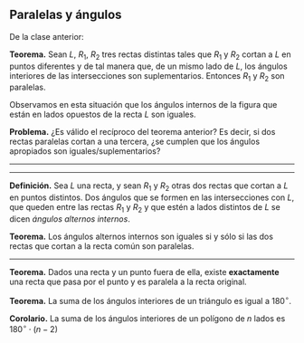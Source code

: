 ﻿## Paralelas y ángulos

De la clase anterior:

**Teorema.** Sean $L$, $R_1$, $R_2$ tres rectas distintas tales que $R_1$ y $R_2$ cortan a $L$ en puntos diferentes y de tal manera que, de un mismo lado de $L$, los ángulos interiores de las intersecciones son suplementarios. Entonces $R_1$ y $R_2$ son paralelas.

Observamos en esta situación que los ángulos internos de la figura que están en lados opuestos de la recta $L$ son iguales.

**Problema.** ¿Es válido el recíproco del teorema anterior? Es decir, si dos rectas paralelas cortan a una tercera, ¿se cumplen que los ángulos apropiados son iguales/suplementarios?

---

---

**Definición.** Sea $L$ una recta, y sean $R_1$ y $R_2$ otras dos rectas que cortan a $L$ en puntos distintos. Dos ángulos que se formen en las intersecciones con $L$, que queden entre las rectas $R_1$ y $R_2$ y que estén a lados distintos de $L$ se dicen *ángulos alternos internos*.

**Teorema.** Los ángulos alternos internos son iguales si y sólo si las dos rectas que cortan a la recta común son paralelas.

---

**Teorema.** Dados una recta y un punto fuera de ella, existe **exactamente** una recta que pasa por el punto y es paralela a la recta original.

**Teorema.** La suma de los ángulos interiores de un triángulo es igual a $180^\circ$.

**Corolario.** La suma de los ángulos interiores de un polígono de $n$ lados es $180^\circ\cdot(n-2)$

